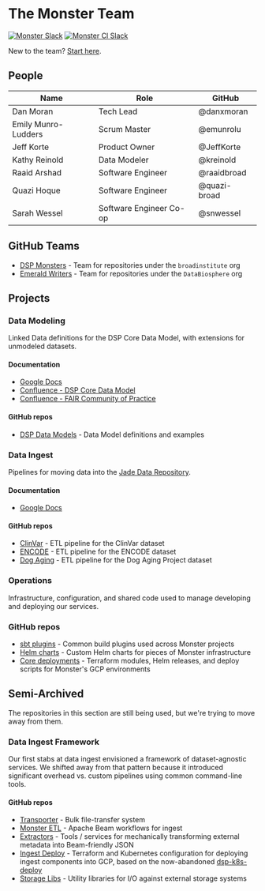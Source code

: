 # The Monster Team
[![Monster Slack](https://img.shields.io/badge/Slack%20Channel-%23monster-blue.svg?style=flat)](https://broadinstitute.slack.com/messages/CCAU5L6LV/)
[![Monster CI Slack](https://img.shields.io/badge/Slack%20Channel-%23monster--ci-blue.svg?style=flat)](https://broadinstitute.slack.com/messages/CFXEDUUP5/)

New to the team? [Start here](./getting-started/README.md).

## People

| Name | Role | GitHub |
| --- | --- | --- |
| Dan Moran | Tech Lead | @danxmoran |
| Emily Munro-Ludders | Scrum Master | @emunrolu |
| Jeff Korte | Product Owner | @JeffKorte |
| Kathy Reinold | Data Modeler | @kreinold |
| Raaid Arshad | Software Engineer | @raaidbroad |
| Quazi Hoque | Software Engineer | @quazi-broad |
| Sarah Wessel | Software Engineer Co-op | @snwessel |

## GitHub Teams
* [DSP Monsters](https://github.com/orgs/broadinstitute/teams/dsp-monsters) - Team for repositories under the `broadinstitute` org
* [Emerald Writers](https://github.com/orgs/DataBiosphere/teams/broademeraldwrite) - Team for repositories under the `DataBiosphere` org

## Projects

### Data Modeling
Linked Data definitions for the DSP Core Data Model, with extensions for unmodeled datasets.

#### Documentation
* [Google Docs](https://drive.google.com/drive/folders/1n8TP4Q_4n2pCysjQz2Hkn2kpHGEILLCj)
* [Confluence - DSP Core Data Model](https://broadinstitute.atlassian.net/wiki/spaces/DSPCDM/overview)
* [Confluence - FAIR Community of Practice](https://broadinstitute.atlassian.net/wiki/spaces/FairCoP/overview)

#### GitHub repos
* [DSP Data Models](https://github.com/broadinstitute/dsp-data-models) - Data Model definitions and examples

### Data Ingest
Pipelines for moving data into the [Jade Data Repository](https://github.com/databiosphere/jade-data-repo).

#### Documentation
* [Google Docs](https://drive.google.com/drive/folders/1LjtBbMZs5-FqTGcRjw80ZBlHhfd_LT2z)

#### GitHub repos
* [ClinVar](https://github.com/DataBiosphere/clinvar-ingest) - ETL pipeline for the ClinVar dataset
* [ENCODE](https://github.com/DataBiosphere/encode-ingest) - ETL pipeline for the ENCODE dataset
* [Dog Aging](https://github.com/DataBiosphere/dog-aging-ingest) - ETL pipeline for the Dog Aging Project dataset

### Operations
Infrastructure, configuration, and shared code used to manage developing and deploying our services.

### GitHub repos
* [sbt plugins](https://github.com/broadinstitute/monster-sbt-plugins) - Common build plugins used across Monster projects
* [Helm charts](https://github.com/broadinstitute/monster-helm) - Custom Helm charts for pieces of Monster infrastructure
* [Core deployments](https://github.com/broadinstitute/monster-deploy) - Terraform modules, Helm releases, and deploy scripts
  for Monster's GCP environments

## Semi-Archived
The repositories in this section are still being used, but we're trying to move away from them.

### Data Ingest Framework
Our first stabs at data ingest envisioned a framework of dataset-agnostic services.
We shifted away from that pattern because it introduced significant overhead vs. custom
pipelines using common command-line tools.

#### GitHub repos
* [Transporter](https://github.com/databiosphere/transporter) - Bulk file-transfer system
* [Monster ETL](https://github.com/broadinstitute/monster-etl) - Apache Beam workflows for ingest
* [Extractors](https://github.com/broadinstitute/monster-extractors) - Tools / services for mechanically transforming external metadata into Beam-friendly JSON
* [Ingest Deploy](https://github.com/broadinstitute/dsp-ingest-deploy) - Terraform and Kubernetes configuration for deploying ingest components into GCP,
  based on the now-abandoned [dsp-k8s-deploy](https://github.com/broadinstitute/dsp-k8s-deploy)
* [Storage Libs](https://github.com/broadinstitute/monster-storage-libs) - Utility libraries for I/O against external storage systems
